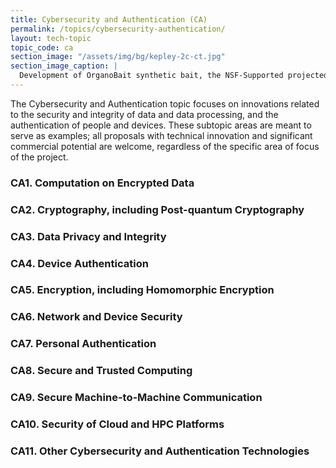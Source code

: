 ```yaml
---
title: Cybersecurity and Authentication (CA)
permalink: /topics/cybersecurity-authentication/
layout: tech-topic
topic_code: ca
section_image: "/assets/img/bg/kepley-2c-ct.jpg"
section_image_caption: |
  Development of OrganoBait synthetic bait, the NSF-Supported projected from [Kepley BioSystems]({{ site.baseurl }}/awardees/phase-2/details/?company=kepley-biosystems-incorporated#kepley-biosystems-incorporated) to provide an ocean-restorative alternative bait product
---
```


The Cybersecurity and Authentication topic focuses on innovations related to the security and integrity of data and data processing, and the authentication of people and devices. These subtopic areas are meant to serve as examples; all proposals with technical innovation and significant commercial potential are welcome, regardless of the specific area of focus of the project.    

### CA1. Computation on Encrypted Data 

### CA2. Cryptography, including Post-quantum Cryptography 

### CA3. Data Privacy and Integrity 

### CA4. Device Authentication 

### CA5. Encryption, including Homomorphic Encryption 

### CA6. Network and Device Security 

### CA7. Personal Authentication 

### CA8. Secure and Trusted Computing 

### CA9. Secure Machine-to-Machine Communication 

### CA10. Security of Cloud and HPC Platforms 

### CA11. Other Cybersecurity and Authentication Technologies 
